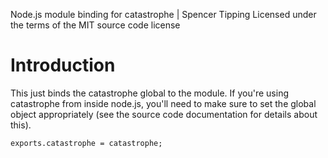 Node.js module binding for catastrophe | Spencer Tipping
Licensed under the terms of the MIT source code license

# Introduction

This just binds the catastrophe global to the module. If you're using catastrophe from inside node.js, you'll need to make sure to set the global object appropriately (see the source code
documentation for details about this).

    exports.catastrophe = catastrophe;